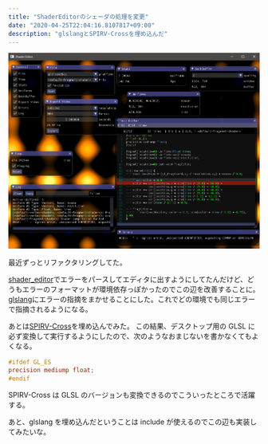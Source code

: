 ```yaml
---
title: "ShaderEditorのシェーダの処理を変更"
date: "2020-04-25T22:04:16.8107817+09:00"
description: "glslangとSPIRV-Crossを埋め込んだ"
---
```


![shader_editor](shader_editor.png)

最近ずっとリファクタリングしてた。

[shader_editor](https://github.com/nyamadan/shader_editor)でエラーをパースしてエディタに出すようにしてたんだけど、どうもエラーのフォーマットが環境依存っぽかったのでこの辺を改善することに。
[glslang](https://github.com/KhronosGroup/glslang)にエラーの指摘をまかせることにした。これでどの環境でも同じエラーで指摘されるようになる。

あとは[SPIRV-Cross](https://github.com/KhronosGroup/SPIRV-Cross)を埋め込んでみた。
この結果、デスクトップ用の GLSL に必ず変換して実行するようにしたので、次のようなおまじないを書かなくてもよくなる。

```glsl
#ifdef GL_ES
precision mediump float;
#endif
```

SPIRV-Cross は GLSL のバージョンも変換できるのでこういったところで活躍する。

あと、glslang を埋め込んだということは include が使えるのでこの辺も実装してみたいな。
